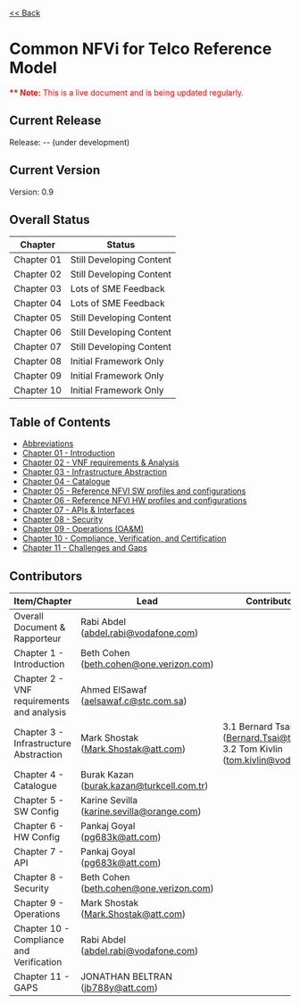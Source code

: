 [<< Back](https://cntt-n.github.io/CNTT/)
# Common NFVi for Telco Reference Model

<p><span style="color: #ff0000;"><strong>** Note:</strong> This is a live document and is being updated regularly.</span></p>

## Current Release
Release: -- (under development)

## Current Version
Version: 0.9

## Overall Status

| Chapter | Status |
| --- | --- |
| Chapter 01 | Still Developing Content |
| Chapter 02 | Still Developing Content |
| Chapter 03 | Lots of SME Feedback |
| Chapter 04 | Lots of SME Feedback |
| Chapter 05 | Still Developing Content |
| Chapter 06 | Still Developing Content |
| Chapter 07 | Still Developing Content |
| Chapter 08 | Initial Framework Only |
| Chapter 09 | Initial Framework Only |
| Chapter 10 | Initial Framework Only |

## Table of Contents
* [Abbreviations](abbreviations.md)
* [Chapter 01 - Introduction](chapters/chapter01.md)
* [Chapter 02 - VNF requirements & Analysis](chapters/chapter02.md)
* [Chapter 03 - Infrastructure Abstraction](chapters/chapter03.md)
* [Chapter 04 - Catalogue](chapters/chapter04.md)
* [Chapter 05 - Reference NFVI SW profiles and configurations](chapters/chapter05.md)
* [Chapter 06 - Reference NFVI HW profiles and configurations](chapters/chapter06.md)
* [Chapter 07 - APIs & Interfaces](chapters/chapter07.md)
* [Chapter 08 - Security](chapters/chapter08.md)
* [Chapter 09 - Operations (OA&M)](chapters/chapter09.md)
* [Chapter 10 - Compliance, Verification, and Certification](chapters/chapter10.md)
* [Chapter 11 - Challenges and Gaps](chapters/chapter11.md)

## Contributors


| Item/Chapter                  | Lead                                     | Contributors list | Priority |
|-------------------------------|------------------------------------------|-------------------|----------|
| Overall Document & Rapporteur | Rabi Abdel (abdel.rabi@vodafone.com) | | |
| Chapter 1 - Introduction | Beth Cohen (beth.cohen@one.verizon.com) | | 1 |
| Chapter 2 - VNF requirements and analysis | Ahmed ElSawaf (aelsawaf.c@stc.com.sa) | | 1 |
| Chapter 3 - Infrastructure Abstraction | Mark Shostak (Mark.Shostak@att.com) | 3.1 Bernard Tsai (Bernard.Tsai@telekom.de), 3.2 Tom Kivlin (tom.kivlin@vodafone.com) | 1 |
| Chapter 4 - Catalogue | Burak Kazan (burak.kazan@turkcell.com.tr) | | 1 |
| Chapter 5 - SW Config | Karine Sevilla (karine.sevilla@orange.com) | | 1 |
| Chapter 6 - HW Config | Pankaj Goyal (pg683k@att.com) | | 1 |
| Chapter 7 - API | Pankaj Goyal (pg683k@att.com) | | 1 (subset) |
| Chapter 8 - Security | Beth Cohen (beth.cohen@one.verizon.com) | | >1 |
| Chapter 9 - Operations | Mark Shostak (Mark.Shostak@att.com) | | >1 |
| Chapter 10 - Compliance and Verification | Rabi Abdel (abdel.rabi@vodafone.com) | | >1 |
| Chapter 11 - GAPS | JONATHAN BELTRAN (jb788y@att.com) | | >1 |
